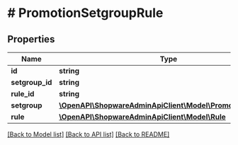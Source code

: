 # # PromotionSetgroupRule

## Properties

Name | Type | Description | Notes
------------ | ------------- | ------------- | -------------
**id** | **string** |  | [optional]
**setgroup_id** | **string** |  |
**rule_id** | **string** |  |
**setgroup** | [**\OpenAPI\ShopwareAdminApiClient\Model\PromotionSetgroup**](PromotionSetgroup.md) |  | [optional]
**rule** | [**\OpenAPI\ShopwareAdminApiClient\Model\Rule**](Rule.md) |  | [optional]

[[Back to Model list]](../../README.md#models) [[Back to API list]](../../README.md#endpoints) [[Back to README]](../../README.md)

